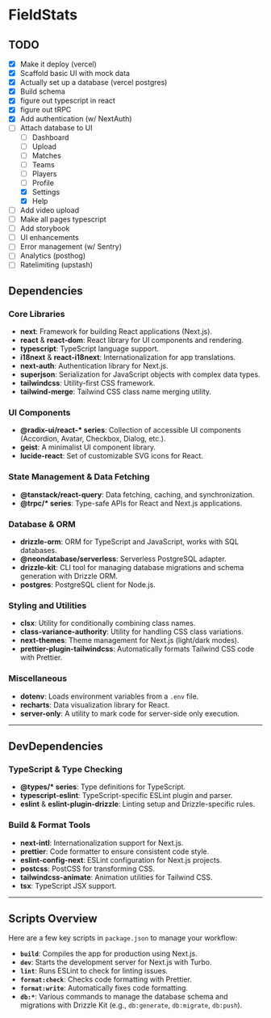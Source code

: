 # FieldStats

## TODO

- [x] Make it deploy (vercel)
- [x] Scaffold basic UI with mock data
- [x] Actually set up a database (vercel postgres)
- [x] Build schema
- [x] figure out typescript in react
- [x] figure out tRPC
- [x] Add authentication (w/ NextAuth)
- [ ] Attach database to UI
  - [ ] Dashboard
  - [ ] Upload
  - [ ] Matches
  - [ ] Teams
  - [ ] Players
  - [ ] Profile
  - [x] Settings
  - [x] Help
- [ ] Add video upload
- [ ] Make all pages typescript
- [ ] Add storybook
- [ ] UI enhancements
- [ ] Error management (w/ Sentry)
- [ ] Analytics (posthog)
- [ ] Ratelimiting (upstash)

## **Dependencies**

### **Core Libraries**

- **next**: Framework for building React applications (Next.js).
- **react** & **react-dom**: React library for UI components and rendering.
- **typescript**: TypeScript language support.
- **i18next** & **react-i18next**: Internationalization for app translations.
- **next-auth**: Authentication library for Next.js.
- **superjson**: Serialization for JavaScript objects with complex data types.
- **tailwindcss**: Utility-first CSS framework.
- **tailwind-merge**: Tailwind CSS class name merging utility.

### **UI Components**

- **@radix-ui/react-\* series**: Collection of accessible UI components (Accordion, Avatar, Checkbox, Dialog, etc.).
- **geist**: A minimalist UI component library.
- **lucide-react**: Set of customizable SVG icons for React.

### **State Management & Data Fetching**

- **@tanstack/react-query**: Data fetching, caching, and synchronization.
- **@trpc/\* series**: Type-safe APIs for React and Next.js applications.

### **Database & ORM**

- **drizzle-orm**: ORM for TypeScript and JavaScript, works with SQL databases.
- **@neondatabase/serverless**: Serverless PostgreSQL adapter.
- **drizzle-kit**: CLI tool for managing database migrations and schema generation with Drizzle ORM.
- **postgres**: PostgreSQL client for Node.js.

### **Styling and Utilities**

- **clsx**: Utility for conditionally combining class names.
- **class-variance-authority**: Utility for handling CSS class variations.
- **next-themes**: Theme management for Next.js (light/dark modes).
- **prettier-plugin-tailwindcss**: Automatically formats Tailwind CSS code with Prettier.

### **Miscellaneous**

- **dotenv**: Loads environment variables from a `.env` file.
- **recharts**: Data visualization library for React.
- **server-only**: A utility to mark code for server-side only execution.

---

## **DevDependencies**

### **TypeScript & Type Checking**

- **@types/\* series**: Type definitions for TypeScript.
- **typescript-eslint**: TypeScript-specific ESLint plugin and parser.
- **eslint** & **eslint-plugin-drizzle**: Linting setup and Drizzle-specific rules.

### **Build & Format Tools**

- **next-intl**: Internationalization support for Next.js.
- **prettier**: Code formatter to ensure consistent code style.
- **eslint-config-next**: ESLint configuration for Next.js projects.
- **postcss**: PostCSS for transforming CSS.
- **tailwindcss-animate**: Animation utilities for Tailwind CSS.
- **tsx**: TypeScript JSX support.

---

## **Scripts Overview**

Here are a few key scripts in `package.json` to manage your workflow:

- **`build`**: Compiles the app for production using Next.js.
- **`dev`**: Starts the development server for Next.js with Turbo.
- **`lint`**: Runs ESLint to check for linting issues.
- **`format:check`**: Checks code formatting with Prettier.
- **`format:write`**: Automatically fixes code formatting.
- **`db:*`**: Various commands to manage the database schema and migrations with Drizzle Kit (e.g., `db:generate`, `db:migrate`, `db:push`).
